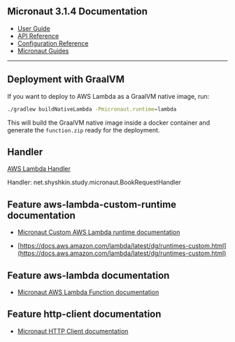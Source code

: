 ## Micronaut 3.1.4 Documentation

- [User Guide](https://docs.micronaut.io/3.1.4/guide/index.html)
- [API Reference](https://docs.micronaut.io/3.1.4/api/index.html)
- [Configuration Reference](https://docs.micronaut.io/3.1.4/guide/configurationreference.html)
- [Micronaut Guides](https://guides.micronaut.io/index.html)
---

## Deployment with GraalVM

If you want to deploy to AWS Lambda as a GraalVM native image, run:

```bash
./gradlew buildNativeLambda -Pmicronaut.runtime=lambda
```

This will build the GraalVM native image inside a docker container and generate the `function.zip` ready for the deployment.

## Handler

[AWS Lambda Handler](https://docs.aws.amazon.com/lambda/latest/dg/java-handler.html)

Handler: net.shyshkin.study.micronaut.BookRequestHandler

## Feature aws-lambda-custom-runtime documentation

- [Micronaut Custom AWS Lambda runtime documentation](https://micronaut-projects.github.io/micronaut-aws/latest/guide/index.html#lambdaCustomRuntimes)

- [https://docs.aws.amazon.com/lambda/latest/dg/runtimes-custom.html](https://docs.aws.amazon.com/lambda/latest/dg/runtimes-custom.html)

## Feature aws-lambda documentation

- [Micronaut AWS Lambda Function documentation](https://micronaut-projects.github.io/micronaut-aws/latest/guide/index.html#lambda)

## Feature http-client documentation

- [Micronaut HTTP Client documentation](https://docs.micronaut.io/latest/guide/index.html#httpClient)


